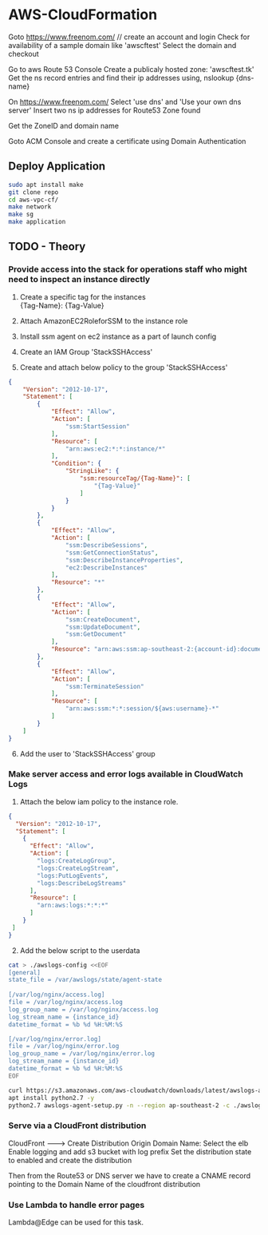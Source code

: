 # AWS-CloudFormation

Goto https://www.freenom.com/ // create an account and login
Check for availability of a sample domain like 'awscftest'
Select the domain and checkout

Go to aws Route 53 Console 
Create a publicaly hosted zone: 'awscftest.tk'
Get the ns record entries and find their ip addresses using, nslookup {dns-name}

On https://www.freenom.com/ Select 'use dns' and 'Use your own dns server'
Insert two ns ip addresses for Route53 Zone found 

Get the ZoneID and domain name

Goto ACM Console and create a certificate using Domain Authentication
    
    
    
## Deploy Application   
     
```bash
sudo apt install make
git clone repo
cd aws-vpc-cf/
make network
make sg
make application
```
     
     
     
     
     

## TODO - Theory    
   
   
### Provide access into the stack for operations staff who might need to inspect an instance directly  
    
1. Create a specific tag for the instances   
{Tag-Name}: {Tag-Value}     

2. Attach AmazonEC2RoleforSSM to the instance role   

3. Install ssm agent on ec2 instance as a part of launch config    

4. Create an IAM Group 'StackSSHAccess'    

5. Create and attach below policy to the group 'StackSSHAccess'    
```json
{
    "Version": "2012-10-17",
    "Statement": [
        {
            "Effect": "Allow",
            "Action": [
                "ssm:StartSession"
            ],
            "Resource": [
                "arn:aws:ec2:*:*:instance/*"
            ],
            "Condition": {
                "StringLike": {
                    "ssm:resourceTag/{Tag-Name}": [
                        "{Tag-Value}"
                    ]
                }
            }
        },
        {
            "Effect": "Allow",
            "Action": [
                "ssm:DescribeSessions",
                "ssm:GetConnectionStatus",
                "ssm:DescribeInstanceProperties",
                "ec2:DescribeInstances"
            ],
            "Resource": "*"
        },
        {
            "Effect": "Allow",
            "Action": [
                "ssm:CreateDocument",
                "ssm:UpdateDocument",
                "ssm:GetDocument"
            ],
            "Resource": "arn:aws:ssm:ap-southeast-2:{account-id}:document/SSM-SessionManagerRunShell"
        },
        {
            "Effect": "Allow",
            "Action": [
                "ssm:TerminateSession"
            ],
            "Resource": [
                "arn:aws:ssm:*:*:session/${aws:username}-*"
            ]
        }
    ]
}
```
    
6. Add the user to 'StackSSHAccess' group    
    
    
   
    
### Make server access and error logs available in CloudWatch Logs    
    
1. Attach the below iam policy to the instance role.   
```json
{
  "Version": "2012-10-17",
  "Statement": [
    {
      "Effect": "Allow",
      "Action": [
        "logs:CreateLogGroup",
        "logs:CreateLogStream",
        "logs:PutLogEvents",
        "logs:DescribeLogStreams"
      ],
      "Resource": [
        "arn:aws:logs:*:*:*"
      ]
    }
 ]
}
```
    
2. Add the below script to the userdata    
```bash
cat > ./awslogs-config <<EOF
[general]
state_file = /var/awslogs/state/agent-state
 
[/var/log/nginx/access.log]
file = /var/log/nginx/access.log
log_group_name = /var/log/nginx/access.log
log_stream_name = {instance_id}
datetime_format = %b %d %H:%M:%S

[/var/log/nginx/error.log]
file = /var/log/nginx/error.log
log_group_name = /var/log/nginx/error.log
log_stream_name = {instance_id}
datetime_format = %b %d %H:%M:%S
EOF

curl https://s3.amazonaws.com/aws-cloudwatch/downloads/latest/awslogs-agent-setup.py -O
apt install python2.7 -y
python2.7 awslogs-agent-setup.py -n --region ap-southeast-2 -c ./awslogs-config
```
    
    
    
    
### Serve via a CloudFront distribution   
    
CloudFront ---> Create Distribution
Origin Domain Name: Select the elb
Enable logging and add s3 bucket with log prefix
Set the distribution state to enabled and create the distribution

Then from the Route53 or DNS server we have to create a CNAME record pointing to the Domain Name of the cloudfront distribution
   
   
   
   
   
### Use Lambda to handle error pages   
   
Lambda@Edge can be used for this task.



